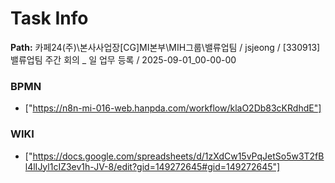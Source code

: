 # Task Info

**Path:** 카페24(주)\본사사업장\[CG]MI본부\MIH그룹\밸류업팀 / jsjeong / [330913] 밸류업팀 주간 회의 _ 일 업무 등록 / 2025-09-01_00-00-00

### BPMN
- ["https://n8n-mi-016-web.hanpda.com/workflow/klaO2Db83cKRdhdE"]

### WIKI
- ["https://docs.google.com/spreadsheets/d/1zXdCw15vPqJetSo5w3T2fBl4lIJyl1cIZ3ev1h-JV-8/edit?gid=149272645#gid=149272645"]

